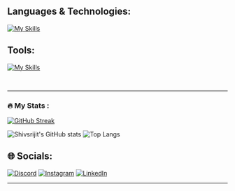 
## Languages & Technologies:

[![My Skills](https://skillicons.dev/icons?i=html,css,py,c,cpp,java,mysql,sklearn,fastapi,numpy)](https://skillicons.dev)

## Tools:
[![My Skills](https://skillicons.dev/icons?i=git,github,vscode,anaconda,linux,powershell	)](https://skillicons.dev)

<br>

---
### :fire: My Stats :


[![GitHub Streak](https://streak-stats.demolab.com?user=shivsrijit&theme=dark&hide_border=true)](https://git.io/streak-stats) 


![Shivsrijit's GitHub stats](https://github-readme-stats.vercel.app/api?username=shivsrijit&show_icons=true&theme=dark&hide_border=true) ![Top Langs](https://github-readme-stats.vercel.app/api/top-langs/?username=shivsrijit&layout=compact&theme=dark&hide_border=true&hide=html,css)

## 🌐 Socials:
[![Discord](https://img.shields.io/badge/Discord-%237289DA.svg?logo=discord&logoColor=white)](https://discord.gg/shivsrijit) [![Instagram](https://img.shields.io/badge/Instagram-%23E4405F.svg?logo=Instagram&logoColor=white)](https://instagram.com/shivsrijit) [![LinkedIn](https://img.shields.io/badge/LinkedIn-%230077B5.svg?logo=linkedin&logoColor=white)](https://linkedin.com/in/shivsrijit)

---

